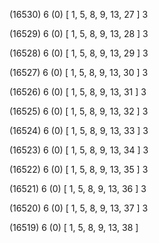 (16530) 6 (0) [ 1, 5, 8, 9, 13, 27 ] 3 


(16529) 6 (0) [ 1, 5, 8, 9, 13, 28 ] 3 


(16528) 6 (0) [ 1, 5, 8, 9, 13, 29 ] 3 


(16527) 6 (0) [ 1, 5, 8, 9, 13, 30 ] 3 


(16526) 6 (0) [ 1, 5, 8, 9, 13, 31 ] 3 


(16525) 6 (0) [ 1, 5, 8, 9, 13, 32 ] 3 


(16524) 6 (0) [ 1, 5, 8, 9, 13, 33 ] 3 


(16523) 6 (0) [ 1, 5, 8, 9, 13, 34 ] 3 


(16522) 6 (0) [ 1, 5, 8, 9, 13, 35 ] 3 


(16521) 6 (0) [ 1, 5, 8, 9, 13, 36 ] 3 


(16520) 6 (0) [ 1, 5, 8, 9, 13, 37 ] 3 


(16519) 6 (0) [ 1, 5, 8, 9, 13, 38 ]  

